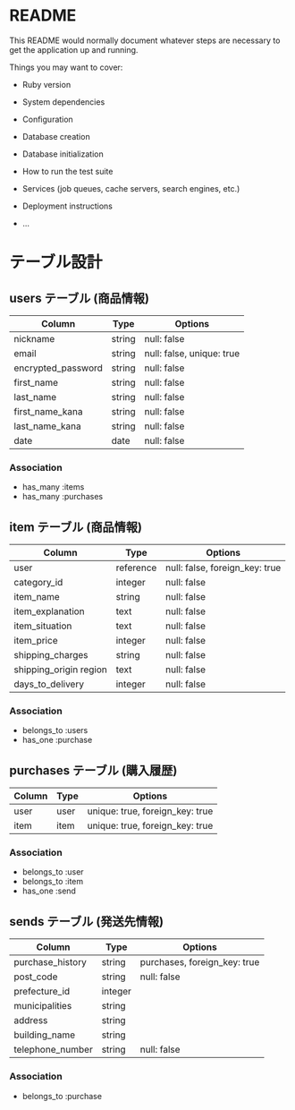 # README

This README would normally document whatever steps are necessary to get the
application up and running.

Things you may want to cover:

* Ruby version

* System dependencies

* Configuration

* Database creation

* Database initialization

* How to run the test suite

* Services (job queues, cache servers, search engines, etc.)

* Deployment instructions

* ...

# テーブル設計

## users テーブル (商品情報)

| Column             | Type     | Options      |
| ------------------ | -------- | ------------ |
| nickname           | string   | null: false  |
| email              | string   | null: false, unique: true |
| encrypted_password | string   | null: false  |
| first_name         | string   | null: false  |
| last_name          | string   | null: false  |
| first_name_kana    | string   | null: false  |
| last_name_kana     | string   | null: false  |
| date               | date     | null: false  |


### Association
- has_many :items
- has_many :purchases



## item テーブル (商品情報)

| Column                 | Type      | Options     |
| ---------------------- | --------- | ----------- |
| user                   | reference | null: false, foreign_key: true|
| category_id            | integer   | null: false |
| item_name              | string    | null: false |
| item_explanation       | text      | null: false |
| item_situation         | text      | null: false |
| item_price             | integer   | null: false |
| shipping_charges       | string    | null: false |
| shipping_origin region | text      | null: false |
| days_to_delivery       | integer   | null: false |




### Association
- belongs_to :users 
- has_one    :purchase



## purchases テーブル (購入履歴)

| Column             | Type      | Options     |
| ------------------ | --------- | ----------- |
| user  | user | unique: true, foreign_key: true|
| item  | item | unique: true, foreign_key: true|




### Association
- belongs_to :user
- belongs_to :item
- has_one   :send



## sends テーブル (発送先情報)

| Column             | Type    | Options     |
| ------------------ | ------- | ----------- |
| purchase_history   | string  | purchases, foreign_key: true |
| post_code          | string  | null: false |
| prefecture_id     | integer |
| municipalities     | string  |
| address            | string  |
| building_name      | string  |
| telephone_number   | string  | null: false |


### Association
- belongs_to :purchase